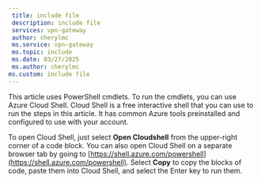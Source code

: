 ```yaml
---
 title: include file
 description: include file
 services: vpn-gateway
 author: cherylmc
 ms.service: vpn-gateway
 ms.topic: include
 ms.date: 03/27/2025
 ms.author: cherylmc
ms.custom: include file
---
```


This article uses PowerShell cmdlets. To run the cmdlets, you can use Azure Cloud Shell. Cloud Shell is a free interactive shell that you can use to run the steps in this article. It has common Azure tools preinstalled and configured to use with your account.

To open Cloud Shell, just select **Open Cloudshell** from the upper-right corner of a code block. You can also open Cloud Shell on a separate browser tab by going to [https://shell.azure.com/powershell](https://shell.azure.com/powershell). Select **Copy** to copy the blocks of code, paste them into Cloud Shell, and select the Enter key to run them.
